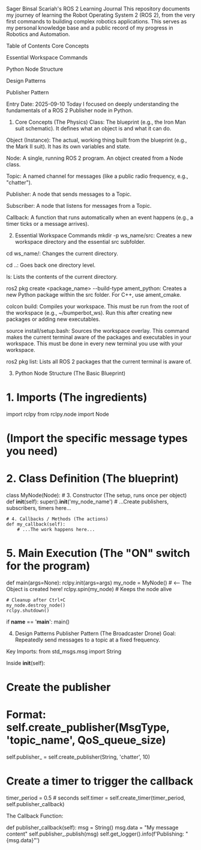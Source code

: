 Sager Binsal Scariah's ROS 2 Learning Journal
This repository documents my journey of learning the Robot Operating System 2 (ROS 2), from the very first commands to building complex robotics applications. This serves as my personal knowledge base and a public record of my progress in Robotics and Automation.

Table of Contents
Core Concepts

Essential Workspace Commands

Python Node Structure

Design Patterns

Publisher Pattern

Entry Date: 2025-09-10
Today I focused on deeply understanding the fundamentals of a ROS 2 Publisher node in Python.

1. Core Concepts (The Physics)
Class: The blueprint (e.g., the Iron Man suit schematic). It defines what an object is and what it can do.

Object (Instance): The actual, working thing built from the blueprint (e.g., the Mark II suit). It has its own variables and state.

Node: A single, running ROS 2 program. An object created from a Node class.

Topic: A named channel for messages (like a public radio frequency, e.g., "chatter").

Publisher: A node that sends messages to a Topic.

Subscriber: A node that listens for messages from a Topic.

Callback: A function that runs automatically when an event happens (e.g., a timer ticks or a message arrives).

2. Essential Workspace Commands
mkdir -p ws_name/src: Creates a new workspace directory and the essential src subfolder.

cd ws_name/: Changes the current directory.

cd ..: Goes back one directory level.

ls: Lists the contents of the current directory.

ros2 pkg create <package_name> --build-type ament_python: Creates a new Python package within the src folder. For C++, use ament_cmake.

colcon build: Compiles your workspace. This must be run from the root of the workspace (e.g., ~/bumperbot_ws). Run this after creating new packages or adding new executables.

source install/setup.bash: Sources the workspace overlay. This command makes the current terminal aware of the packages and executables in your workspace. This must be done in every new terminal you use with your workspace.

ros2 pkg list: Lists all ROS 2 packages that the current terminal is aware of.

3. Python Node Structure (The Basic Blueprint)
# 1. Imports (The ingredients)
import rclpy
from rclpy.node import Node
# (Import the specific message types you need)

# 2. Class Definition (The blueprint)
class MyNode(Node):
    # 3. Constructor (The setup, runs once per object)
    def __init__(self):
        super().__init__('my_node_name')
        # ...Create publishers, subscribers, timers here...

    # 4. Callbacks / Methods (The actions)
    def my_callback(self):
        # ...The work happens here...

# 5. Main Execution (The "ON" switch for the program)
def main(args=None):
    rclpy.init(args=args)
    my_node = MyNode() # <-- The Object is created here!
    rclpy.spin(my_node) # Keeps the node alive
    
    # Cleanup after Ctrl+C
    my_node.destroy_node()
    rclpy.shutdown()

if __name__ == '__main__':
    main()

4. Design Patterns
Publisher Pattern (The Broadcaster Drone)
Goal: Repeatedly send messages to a topic at a fixed frequency.

Key Imports:
from std_msgs.msg import String

Inside __init__(self):

# Create the publisher
# Format: self.create_publisher(MsgType, 'topic_name', QoS_queue_size)
self.publisher_ = self.create_publisher(String, 'chatter', 10)

# Create a timer to trigger the callback
timer_period = 0.5 # seconds
self.timer = self.create_timer(timer_period, self.publisher_callback)

The Callback Function:

def publisher_callback(self):
    msg = String()
    msg.data = "My message content"
    self.publisher_.publish(msg)
    self.get_logger().info(f'Publishing: "{msg.data}"')